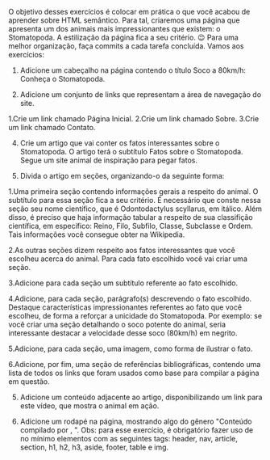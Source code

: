 O objetivo desses exercícios é colocar em prática o que você acabou de aprender sobre HTML semântico.
Para tal, criaremos uma página que apresenta um dos animais mais impressionantes que existem: o Stomatopoda. A estilização da página fica a seu critério. 😉
Para uma melhor organização, faça commits a cada tarefa concluída. Vamos aos exercícios:

1. Adicione um cabeçalho na página contendo o título Soco a 80km/h: Conheça o Stomatopoda.

2. Adicione um conjunto de links que representam a área de navegação do site.

1.Crie um link chamado Página Inicial.
2.Crie um link chamado Sobre.
3.Crie um link chamado Contato.
	
4. Crie um artigo que vai conter os fatos interessantes sobre o Stomatopoda. O artigo terá o subtítulo Fatos sobre o Stomatopoda. Segue um site animal de inspiração para pegar fatos.

5. Divida o artigo em seções, organizando-o da seguinte forma:

1.Uma primeira seção contendo informações gerais a respeito do animal. O subtítulo para essa seção fica a seu critério. É necessário que conste nessa seção seu nome	científico, que é Odontodactylus scyllarus, em itálico. Além disso, é preciso que haja informação tabular a respeito de sua classifição científica, em específico: Reino, Filo, Subfilo, Classe, Subclasse e Ordem. Tais informações você consegue obter na Wikipedia.

2.As outras seções dizem respeito aos fatos interessantes que você escolheu acerca do animal. Para cada fato escolhido você vai criar uma seção.

3.Adicione para cada seção um subtítulo referente ao fato escolhido.

4.Adicione, para cada seção, parágrafo(s) descrevendo o fato escolhido. Destaque características impressionantes referentes ao fato que você escolheu, de forma a reforçar a unicidade do Stomatopoda. Por exemplo: se você criar uma seção detalhando o soco potente do animal, seria interessante destacar a velocidade desse soco (80km/h) em negrito.

5.Adicione, para cada seção, uma imagem, como forma de ilustrar o fato.

6.Adicione, por fim, uma seção de referências bibliográficas, contendo uma lista de todos os links que foram usados como base para compilar a página em questão.

5. Adicione um conteúdo adjacente ao artigo, disponibilizando um link para este vídeo, que mostra o animal em ação.

6. Adicione um rodapé na página, mostrando algo do gênero "Conteúdo compilado por , ".
Obs: para esse exercício, é obrigatório fazer uso de no mínimo elementos com as seguintes tags: header, nav, article, section, h1, h2, h3, aside, footer, table e img.

